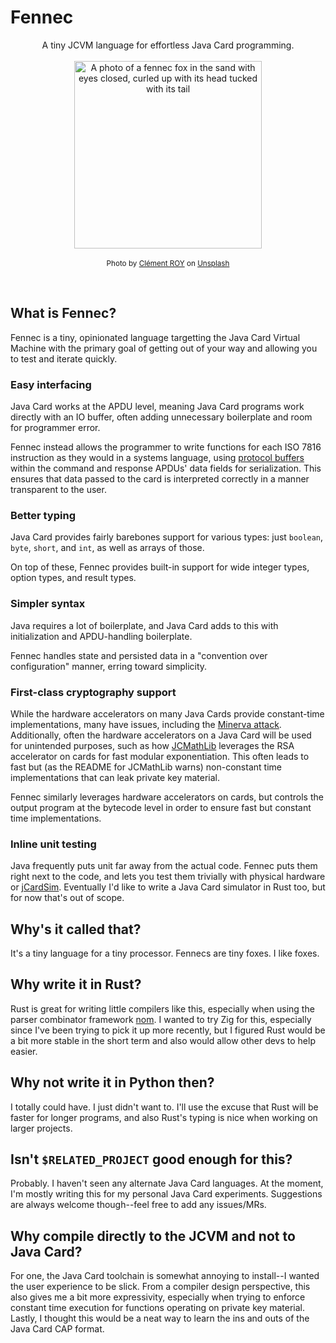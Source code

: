 # Fennec

<p align="center">
A tiny JCVM language for effortless Java Card programming.<br><br>
<img src="https://github.com/foxmoder/fennec/assets/6652788/0447aa6c-808c-4c34-ba96-10113133b632" alt="A photo of a fennec fox in the sand with eyes closed, curled up with its head tucked with its tail" width="300"><br><br>
<sup>Photo by <a href="https://unsplash.com/@clement_roy?utm_content=creditCopyText&utm_medium=referral&utm_source=unsplash">Clément ROY</a> on <a href="https://unsplash.com/photos/white-and-brown-fox-lying-on-brown-sand-during-daytime-5fvOITtHgaE?utm_content=creditCopyText&utm_medium=referral&utm_source=unsplash">Unsplash</a></sup>
</p><br>  

## What is Fennec?

Fennec is a tiny, opinionated language targetting the Java Card Virtual Machine with the primary goal of getting out of your way and allowing you to test and iterate quickly.

### Easy interfacing

Java Card works at the APDU level, meaning Java Card programs work directly with an IO buffer, often adding unnecessary boilerplate and room for programmer error. 

Fennec instead allows the programmer to write functions for each ISO 7816 instruction as they would in a systems language, using [protocol buffers](https://protobuf.dev/) within the command and response APDUs' data fields for serialization. This ensures that data passed to the card is interpreted correctly in a manner transparent to the user.

### Better typing

Java Card provides fairly barebones support for various types: just `boolean`, `byte`, `short`, and `int`, as well as arrays of those.

On top of these, Fennec provides built-in support for wide integer types, option types, and result types.

### Simpler syntax

Java requires a lot of boilerplate, and Java Card adds to this with initialization and APDU-handling boilerplate.

Fennec handles state and persisted data in a "convention over configuration" manner, erring toward simplicity.

### First-class cryptography support

While the hardware accelerators on many Java Cards provide constant-time implementations, many have issues, including the [Minerva attack](https://cve.mitre.org/cgi-bin/cvename.cgi?name=CVE-2019-14318). Additionally, often the hardware accelerators on a Java Card will be used for unintended purposes, such as how [JCMathLib](https://github.com/OpenCryptoProject/JCMathLib) leverages the RSA accelerator on cards for fast modular exponentiation. This often leads to fast but (as the README for JCMathLib warns) non-constant time implementations that can leak private key material.

Fennec similarly leverages hardware accelerators on cards, but controls the output program at the bytecode level in order to ensure fast but constant time implementations.

### Inline unit testing

Java frequently puts unit far away from the actual code. Fennec puts them right next to the code, and lets you test them trivially with physical hardware or [jCardSim](https://github.com/licel/jcardsim). Eventually I'd like to write a Java Card simulator in Rust too, but for now that's out of scope.

## Why's it called that?

It's a tiny language for a tiny processor. Fennecs are tiny foxes. I like foxes.

## Why write it in Rust?

Rust is great for writing little compilers like this, especially when using the parser combinator framework [nom](https://github.com/rust-bakery/nom). I wanted to try Zig for this, especially since I've been trying to pick it up more recently, but I figured Rust would be a bit more stable in the short term and also would allow other devs to help easier.

## Why not write it in Python then?

I totally could have. I just didn't want to. I'll use the excuse that Rust will be faster for longer programs, and also Rust's typing is nice when working on larger projects.

## Isn't `$RELATED_PROJECT` good enough for this?

Probably. I haven't seen any alternate Java Card languages. At the moment, I'm mostly writing this for my personal Java Card experiments. Suggestions are always welcome though--feel free to add any issues/MRs.

## Why compile directly to the JCVM and not to Java Card?

For one, the Java Card toolchain is somewhat annoying to install--I wanted the user experience to be slick. From a compiler design perspective, this also gives me a bit more expressivity, especially when trying to enforce constant time execution for functions operating on private key material. Lastly, I thought this would be a neat way to learn the ins and outs of the Java Card CAP format.
